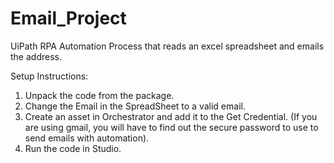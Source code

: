 # Email_Project
UiPath RPA Automation Process that reads an excel spreadsheet and emails the address. 

Setup Instructions:
1. Unpack the code from the package.
2. Change the Email in the SpreadSheet to a valid email.
3. Create an asset in Orchestrator and add it to the Get Credential. (If you are using gmail, you will have to find out the secure password to use to send emails with automation).
4. Run the code in Studio.
